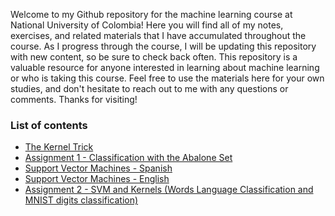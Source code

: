 Welcome to my Github repository for the machine learning course at National University of Colombia! Here you will find all of my notes, exercises, and related materials that I have accumulated throughout the course. As I progress through the course, I will be updating this repository with new content, so be sure to check back often. This repository is a valuable resource for anyone interested in learning about machine learning or who is taking this course. Feel free to use the materials here for your own studies, and don't hesitate to reach out to me with any questions or comments. Thanks for visiting!

### List of contents
* [The Kernel Trick](https://nbviewer.org/github/ddfulaa/Machine-Learning-Notes/blob/main/Kernel_Trick.ipynb)
* [Assignment 1 - Classification with the Abalone Set](https://nbviewer.org/github/ddfulaa/Machine-Learning-Notes/blob/main/Machine%20Learning%20-%20Assignment%201%20-%20Classification%20-%20Abalones.ipynb)
* [Support Vector Machines - Spanish](https://nbviewer.org/github/ddfulaa/Machine-Learning-Notes/blob/main/Support_Vector_Machines_(SVMs)_ES.ipynb)
* [Support Vector Machines - English](https://nbviewer.org/github/ddfulaa/Machine-Learning-Notes/blob/main/Support_Vector_Machines_(SVMs).ipynb)
* [Assignment 2 - SVM and Kernels (Words Language Classification and MNIST digits classification)](https://nbviewer.org/github/ddfulaa/Machine-Learning-Notes/blob/main/Assignment%202%20-%20Support%20Vector%20Machines%20and%20Kernels%20(Words%20Classification%2C%20Digits%20classification).ipynb)
